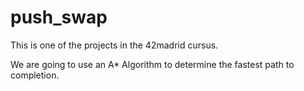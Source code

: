 # push_swap

This is one of the projects in the 42madrid cursus.

We are going to use an A* Algorithm to determine the fastest path to completion.